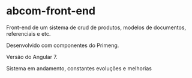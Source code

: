 # abcom-front-end


Front-end de um sistema de crud de produtos, modelos de documentos, referenciais e etc.


Desenvolvido com componentes do Primeng.


Versão do Angular 7.


Sistema em andamento, constantes evoluções e melhorias
